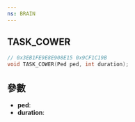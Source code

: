 ```yaml
---
ns: BRAIN
---
```

## TASK_COWER

```c
// 0x3EB1FE9E8E908E15 0x9CF1C19B
void TASK_COWER(Ped ped, int duration);
```


## 參數
* **ped**: 
* **duration**: 

